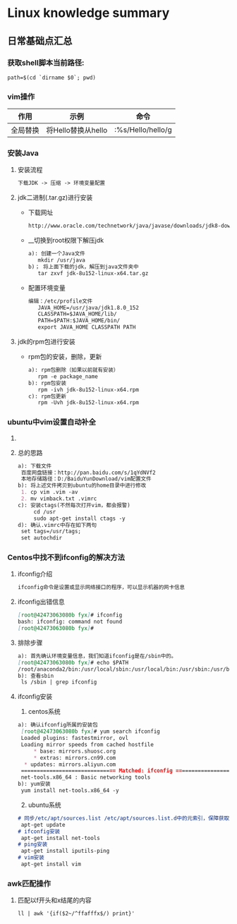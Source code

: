 # Linux knowledge summary

## 日常基础点汇总

### 获取shell脚本当前路径:

```shell
path=$(cd `dirname $0`; pwd)
```

### vim操作

| 作用   | 示例             | 命令                |
| ---- | -------------- | ----------------- |
| 全局替换 | 将Hello替换从hello | :%s/Hello/hello/g |

### 安装Java

1. 安装流程

   ```markdown
   下载JDK -> 压缩 -> 环境变量配置
   ```

2. jdk二进制(.tar.gz)进行安装

   * 下载网址

     ```markdown
     http://www.oracle.com/technetwork/java/javase/downloads/jdk8-downloads-2133151.html
     ```

   * __切换到root权限下解压jdk

     ```markdown
     a): 创建一个Java文件
     	mkdir /usr/java
     b)； 将上面下载的jdk，解压到java文件夹中
     	tar zxvf jdk-8u152-linux-x64.tar.gz
     ```

   * 配置环境变量

     ```markdown
     编辑：/etc/profile文件
     	JAVA_HOME=/usr/java/jdk1.8.0_152
     	CLASSPATH=$JAVA_HOME/lib/
     	PATH=$PATH:$JAVA_HOME/bin/
     	export JAVA_HOME CLASSPATH PATH
     ```

3. jdk的rpm包进行安装

   * rpm包的安装，删除，更新

     ```markdown
     a): rpm包删除（如果以前就有安装）
     	rpm -e package_name
     b): rpm包安装
     	rpm -ivh jdk-8u152-linux-x64.rpm
     c): rpm包更新
     	rpm -Uvh jdk-8u152-linux-x64.rpm
     ```



### ubuntu中vim设置自动补全

1. [参考网址]: http://blog.sina.com.cn/s/blog_15c3d688a0102z61r.html

2. 总的思路

   ```markdown
   a): 下载文件
   	百度网盘链接：http://pan.baidu.com/s/1qYdNVf2
   	本地存储路径：D:/BaiduYunDownload/vim配置文件
   b): 将上述文件拷贝到ubuntu的home目录中进行修改
   	1. cp vim .vim -av
   	2. mv vimback.txt .vimrc
   c): 安装ctags(不然每次打开vim，都会报警)
    	cd /usr
    	sudo apt-get install ctags -y
   d): 确认.vimrc中存在如下两句
   	set tags=/usr/tags;
   	set autochdir
   ```


### Centos中找不到ifconfig的解决方法

1. ifconfig介绍

   ```markdown
   ifconfig命令是设置或显示网络接口的程序，可以显示机器的网卡信息
   ```

2. ifconfig出错信息

   ```markdown
   [root@42473063080b fyx]# ifconfig
   bash: ifconfig: command not found
   [root@42473063080b fyx]# 
   ```

3. 排除步骤

   ```markdown
   a): 首先确认环境变量信息，我们知道ifconfig是在/sbin中的。
   [root@42473063080b fyx]# echo $PATH
   /root/anaconda2/bin:/usr/local/sbin:/usr/local/bin:/usr/sbin:/usr/bin:/sbin:/bin
   b): 查看sbin
   	ls /sbin | grep ifconfig
   ```

4. ifconfig安装

   1. centos系统

   ```markdown
   a): 确认ifconfig所属的安装包
   	[root@42473063080b fyx]# yum search ifconfig
   	Loaded plugins: fastestmirror, ovl
   	Loading mirror speeds from cached hostfile
    	* base: mirrors.shuosc.org
    	* extras: mirrors.cn99.com
   	 * updates: mirrors.aliyun.com
   	============================== Matched: ifconfig ===============================
   	net-tools.x86_64 : Basic networking tools
   b): yum安装
   	yum install net-tools.x86_64 -y
   ```

   2. ubuntu系统

   ```markdown
   # 同步/etc/apt/sources.list /etc/apt/sources.list.d中的元索引，保障获取到最新软件。
   	apt-get update
   # ifconfig安装
   	apt-get install net-tools
   # ping安装
   	apt-get install iputils-ping
   # vim安装
   	apt-get install vim 
   ```


### awk匹配操作

1. 匹配以f开头和x结尾的内容

   ```markdown
   ll | awk '{if($2~/^ffafffx$/) print}'
   ```

   ​

